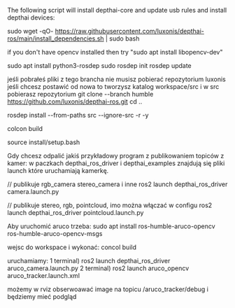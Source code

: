 The following script will install depthai-core and update usb rules and install depthai devices:

sudo wget -qO- https://raw.githubusercontent.com/luxonis/depthai-ros/main/install_dependencies.sh | sudo bash

if you don't have opencv installed then try "sudo apt install libopencv-dev"

sudo apt install python3-rosdep
sudo rosdep init
rosdep update

jeśli pobrałeś pliki z tego brancha nie musisz pobierać repozytorium luxonis
jeśli chcesz postawić od nowa to tworzysz katalog workspace/src i w src pobierasz repozytorium
git clone --branch humble https://github.com/luxonis/depthai-ros.git
cd ..

rosdep install --from-paths src --ignore-src -r -y

colcon build

source install/setup.bash


Gdy chcesz odpalić jakiś przykładowy program z publikowaniem topiców z kamer:
w paczkach depthai_ros_driver i depthai_examples znajdują się pliki launch które uruchamiają kamerkę. 

// publikuje rgb_camera stereo_camera i inne
ros2 launch depthai_ros_driver camera.launch.py

// publikuje stereo, rgb, pointcloud, imo można włączać w configu 
ros2 launch depthai_ros_driver pointcloud.launch.py 


Aby uruchomić aruco trzeba:
sudo apt install ros-humble-aruco-opencv ros-humble-aruco-opencv-msgs

wejsc do workspace i wykonać: concol build

uruchamiamy:
1 terminal) ros2 launch depthai_ros_driver aruco_camera.launch.py
2 terminal) ros2 launch aruco_opencv aruco_tracker.launch.xml

możemy w rviz obserwoawać image na topicu /aruco_tracker/debug i będziemy mieć podgląd

